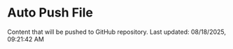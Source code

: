 # Auto Push File

Content that will be pushed to GitHub repository.
Last updated: 08/18/2025, 09:21:42 AM